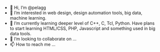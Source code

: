 - 👋 Hi, I’m @pelagg
- 👀 I’m interested in web design, design automation tools, big data, machine learning.
- 🌱 I’m currently learning deeper level of C++, C, Tcl, Python. Have plans to start learning HTML/CSS, PHP, Javascript and something used in big data tools.   
- 💞️ I’m looking to collaborate on ...
- 📫 How to reach me ...

<!---
pelagg/pelagg is a ✨ special ✨ repository because its `README.md` (this file) appears on your GitHub profile.
You can click the Preview link to take a look at your changes.
--->
